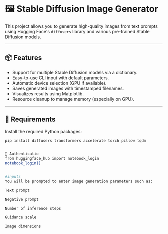 # 🖼️ Stable Diffusion Image Generator

This project allows you to generate high-quality images from text prompts using Hugging Face's `diffusers` library and various pre-trained Stable Diffusion models.

---

## 📦 Features

- Support for multiple Stable Diffusion models via a dictionary.
- Easy-to-use CLI input with default parameters.
- Automatic device selection (GPU if available).
- Saves generated images with timestamped filenames.
- Visualizes results using Matplotlib.
- Resource cleanup to manage memory (especially on GPU).

---

## 🔧 Requirements

Install the required Python packages:

```bash
pip install diffusers transformers accelerate torch pillow tqdm


🔐 Authenticatio
from huggingface_hub import notebook_login
notebook_login()


#inputs
You will be prompted to enter image generation parameters such as:

Text prompt

Negative prompt

Number of inference steps

Guidance scale

Image dimensions

